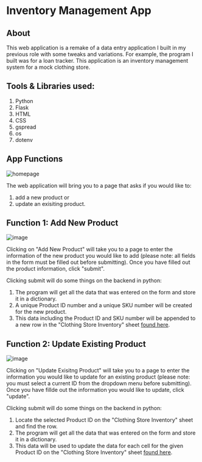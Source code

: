 # Inventory Management App

## About
This web application is a remake of a data entry application I built in my previous role with some tweaks and variations. For example, the program I built was for a loan tracker. This application is an inventory management system for a mock clothing store.

## Tools & Libraries used:
  1. Python
  2. Flask
  3. HTML
  4. CSS
  5. gspread
  6. os
  7. dotenv

## App Functions

![homepage](https://user-images.githubusercontent.com/75923327/220240671-eca7c206-8e62-4176-a514-f3a00835e27c.png)


The web application will bring you to a page that asks if you would like to:
  1. add a new product or 
  2. update an exisiting product. 
  
 ## Function 1: Add New Product

![image](https://user-images.githubusercontent.com/75923327/220240908-3b408823-3441-4da1-a30b-94494911b9ba.png)

Clicking on "Add New Product" will take you to a page to enter the information of the new product you would like to add (please note: all fields in the form must be filled out before submitting). Once you have filled out the product information, click "submit". 

Clicking submit will do some things on the backend in python:
  1. The program will get all the data that was entered on the form and store it in a dictionary. 
  2. A unique Product ID number and a unique SKU number will be created for the new product. 
  3. This data including the Product ID and SKU number will be appended to a new row in the "Clothing Store Inventory" sheet [found here](https://docs.google.com/spreadsheets/d/13P_XzQkFN_z51AtpwR5r03YZMrWf4BF7JjBdMmDhFBk/edit?usp=sharing). 

 ## Function 2: Update Existing Product
 
![image](https://user-images.githubusercontent.com/75923327/220243698-7c3a3f44-e739-4157-a5c4-9a2ca77b6422.png)

Clicking on "Update Exisitng Product" will take you to a page to enter the information you would like to update for an existing product (please note: you must select a current ID from the dropdown menu before submitting). Once you have fillde out the information you would like to update, click "update". 

Clicking submit will do some things on the backend in python:
  1. Locate the selected Product ID on the "Clothing Store Inventory" sheet and find the row. 
  2. The program will get all the data that was entered on the form and store it in a dictionary. 
  3. This data will be used to update the data for each cell for the given Product ID on the "Clothing Store Inventory" sheet [found here](https://docs.google.com/spreadsheets/d/13P_XzQkFN_z51AtpwR5r03YZMrWf4BF7JjBdMmDhFBk/edit?usp=sharing). 
